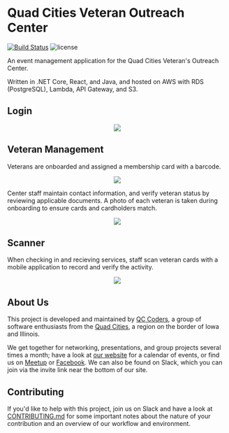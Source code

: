 # Quad Cities Veteran Outreach Center

[![Build Status](https://travis-ci.org/qccoders/QCVOC.svg?branch=master)](https://travis-ci.org/qccoders/QCVOC/branches)
![license](https://img.shields.io/github/license/qccoders/QCVOC.svg)

An event management application for the Quad Cities Veteran's Outreach Center.

Written in .NET Core, React, and Java, and hosted on AWS with RDS (PostgreSQL), Lambda, API Gateway, and S3.

## Login

<center>
    <img src="https://github.com/qccoders/QCVOC/blob/master/docs/img/login.png?raw=true"/>
</center>

## Veteran Management

Veterans are onboarded and assigned a membership card with a barcode.

<center>
    <img src="https://github.com/qccoders/QCVOC/blob/master/docs/img/main.png?raw=true"/>
</center>

Center staff maintain contact information, and verify veteran status by reviewing applicable documents.  A photo of each veteran is taken during onboarding to ensure cards and cardholders match.

<center>
    <img src="https://github.com/qccoders/QCVOC/blob/master/docs/img/vet.png?raw=true"/>
</center>

## Scanner

When checking in and recieving services, staff scan veteran cards with a mobile application to record and verify the activity.

<center>
    <img src="https://raw.githubusercontent.com/qccoders/QCVOC/master/docs/img/scanner.png"/>
</center>

## About Us

This project is developed and maintained by [QC Coders](http://www.qccoders.org/), a group of software enthusiasts from the [Quad Cities](https://en.wikipedia.org/wiki/Quad_Cities), a region on the border of Iowa and Illinois.

We get together for networking, presentations, and group projects several times a month; have a look at [our website]((http://www.qccoders.org/)) for a calendar of events, or find us on [Meetup](https://www.meetup.com/QCCoders/) or [Facebook](https://www.facebook.com/qccoders).  We can also be found on Slack, which you can join via the invite link near the bottom of our site.

## Contributing

If you'd like to help with this project, join us on Slack and have a look at [CONTRIBUTING.md](https://github.com/qccoders/QCVOC/blob/develop/CONTRIBUTING.md) for some important notes about the nature of your contribution and an overview of our workflow and environment.
